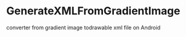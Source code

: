 GenerateXMLFromGradientImage
============================

converter from gradient image  todrawable xml file on Android